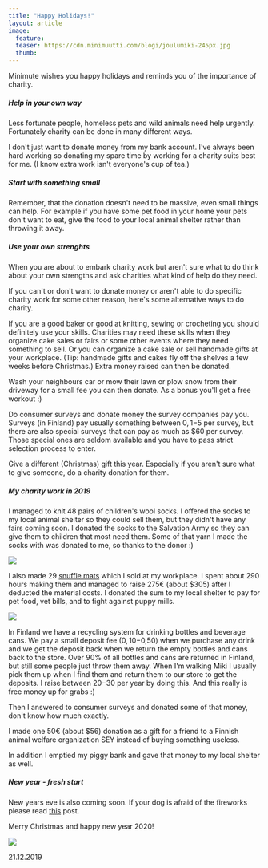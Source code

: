```yaml
---
title: "Happy Holidays!"
layout: article
image:
  feature:
  teaser: https://cdn.minimuutti.com/blogi/joulumiki-245px.jpg
  thumb:
---
```


Minimute wishes you happy holidays and reminds you of the importance of charity.

##### Help in your own way

Less fortunate people, homeless pets and wild animals need help urgently. Fortunately charity can be done in many different ways.

I don't just want to donate money from my bank account. I've always been hard working so donating my spare time by working for a charity suits best for me. (I know extra work isn't everyone's cup of tea.)

##### Start with something small

Remember, that the donation doesn't need to be massive, even small things can help. For example if you have some pet food in your home your pets don't want to eat, give the food to your local animal shelter rather than throwing it away. 

##### Use your own strenghts

When you are about to embark charity work but aren't sure what to do think about your own strengths and ask charities what kind of help do they need.

If you can't or don't want to donate money or aren't able to do specific charity work for some other reason, here's some alternative ways to do charity.

If you are a good baker or good at knitting, sewing or crocheting you should definitely use your skills. Charities may need these skills when they organize cake sales or fairs or some other events where they need something to sell. Or you can organize a cake sale or sell handmade gifts at your workplace. (Tip: handmade gifts and cakes fly off the shelves a few weeks before Christmas.) Extra money raised can then be donated.

Wash your neighbours car or mow their lawn or plow snow from their driveway for a small fee you can then donate. As a bonus you'll get a free workout :)

Do consumer surveys and donate money the survey companies pay you. Surveys (in Finland) pay usually something between $0,1-$5 per survey, but there are also special surveys that can pay as much as $60 per survey. Those special ones are seldom available and you have to pass strict selection process to enter.

Give a different (Christmas) gift this year. Especially if you aren't sure what to give someone, do a charity donation for them.

##### My charity work in 2019

I managed to knit 48 pairs of children's wool socks. I offered the socks to my local animal shelter so they could sell them, but they didn't have any fairs coming soon. I donated the socks to the Salvation Army so they can give them to children that most need them. Some of that yarn I made the socks with was donated to me, so thanks to the donor :)

![](https://cdn.minimuutti.com/blogi/DSC02790-800px.jpg)

I also made 29 [snuffle mats](https://minimuutti.com/en/brain-games/snuffle-mat/) which I sold at my workplace. I spent about 290 hours making them and managed to raise 275€ (about $305) after I deducted the material costs. I donated the sum to my local shelter to pay for pet food, vet bills, and to fight against puppy mills.

![](https://cdn.minimuutti.com/blogi/fleecematot-800px.jpg)

In Finland we have a recycling system for drinking bottles and beverage cans. We pay a small deposit fee ($0,10-$0,50) when we purchase any drink and we get the deposit back when we return the empty bottles and cans back to the store. Over 90% of all bottles and cans are returned in Finland, but still some people just throw them away. When I'm walking Miki I usually pick them up when I find them and return them to our store to get the deposits. I raise between $20-$30 per year by doing this. And this really is free money up for grabs :)

Then I answered to consumer surveys and donated some of that money, don't know how much exactly.

I made one 50€ (about $56) donation as a gift for a friend to a Finnish animal welfare organization SEY instead of buying something useless.

In addition I emptied my piggy bank and gave that money to my local shelter as well.

##### New year - fresh start

New years eve is also coming soon. If your dog is afraid of the fireworks please read [this](https://minimuutti.com/en/blog/new-years-eve-and-the-fireworks/) post.

Merry Christmas and happy new year 2020!

![](https://cdn.minimuutti.com/blogi/joulumiki-800px.jpg)

21.12.2019